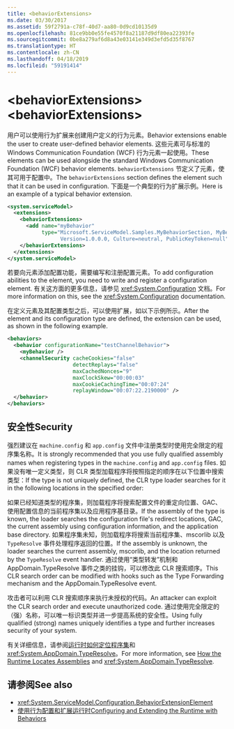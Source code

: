 ```yaml
---
title: <behaviorExtensions>
ms.date: 03/30/2017
ms.assetid: 59f2791a-c78f-40d7-aa80-0d9cd10135d9
ms.openlocfilehash: 81ce9bb0e55fe4570f8a21187d9df80ea22393fe
ms.sourcegitcommit: 0be8a279af6d8a43e03141e349d3efd5d35f8767
ms.translationtype: HT
ms.contentlocale: zh-CN
ms.lasthandoff: 04/18/2019
ms.locfileid: "59191414"
---
```

# <a name="behaviorextensions"></a><span data-ttu-id="b7ee7-101">\<behaviorExtensions></span><span class="sxs-lookup"><span data-stu-id="b7ee7-101">\<behaviorExtensions></span></span>
<span data-ttu-id="b7ee7-102">用户可以使用行为扩展来创建用户定义的行为元素。</span><span class="sxs-lookup"><span data-stu-id="b7ee7-102">Behavior extensions enable the user to create user-defined behavior elements.</span></span> <span data-ttu-id="b7ee7-103">这些元素可与标准的 Windows Communication Foundation (WCF) 行为元素一起使用。</span><span class="sxs-lookup"><span data-stu-id="b7ee7-103">These elements can be used alongside the standard Windows Communication Foundation (WCF) behavior elements.</span></span> <span data-ttu-id="b7ee7-104">`behaviorExtensions` 节定义了元素，使其可用于配置中。</span><span class="sxs-lookup"><span data-stu-id="b7ee7-104">The `behaviorExtensions` section defines the element such that it can be used in configuration.</span></span> <span data-ttu-id="b7ee7-105">下面是一个典型的行为扩展示例。</span><span class="sxs-lookup"><span data-stu-id="b7ee7-105">Here is an example of a typical behavior extension.</span></span>  
  
```xml  
<system.serviceModel>
  <extensions>
    <behaviorExtensions>
      <add name="myBehavior"
           type="Microsoft.ServiceModel.Samples.MyBehaviorSection, MyBehavior,
                 Version=1.0.0.0, Culture=neutral, PublicKeyToken=null" />
    </behaviorExtensions>
  </extensions>
</system.serviceModel>
```  
  
 <span data-ttu-id="b7ee7-106">若要向元素添加配置功能，需要编写和注册配置元素。</span><span class="sxs-lookup"><span data-stu-id="b7ee7-106">To add configuration abilities to the element, you need to write and register a configuration element.</span></span> <span data-ttu-id="b7ee7-107">有关这方面的更多信息，请参见 <xref:System.Configuration> 文档。</span><span class="sxs-lookup"><span data-stu-id="b7ee7-107">For more information on this, see the <xref:System.Configuration> documentation.</span></span>  
  
 <span data-ttu-id="b7ee7-108">在定义元素及其配置类型之后，可以使用扩展，如以下示例所示。</span><span class="sxs-lookup"><span data-stu-id="b7ee7-108">After the element and its configuration type are defined, the extension can be used, as shown in the following example.</span></span>  
  
```xml  
<behaviors>
  <behavior configurationName="testChannelBehavior">
    <myBehavior />
    <channelSecurity cacheCookies="false"
                     detectReplays="false"
                     maxCachedNonces="9"
                     maxClockSkew="00:00:03"
                     maxCookieCachingTime="00:07:24"
                     replayWindow="00:07:22.2190000" />
  </behavior>
</behaviors>
```  
  
## <a name="security"></a><span data-ttu-id="b7ee7-109">安全性</span><span class="sxs-lookup"><span data-stu-id="b7ee7-109">Security</span></span>  
 <span data-ttu-id="b7ee7-110">强烈建议在 `machine.config` 和 `app.config` 文件中注册类型时使用完全限定的程序集名称。</span><span class="sxs-lookup"><span data-stu-id="b7ee7-110">It is strongly recommended that you use fully qualified assembly names when registering types in the `machine.config` and `app.config` files.</span></span> <span data-ttu-id="b7ee7-111">如果没有唯一定义类型，则 CLR 类型加载程序将按照指定的顺序在以下位置中搜索类型：</span><span class="sxs-lookup"><span data-stu-id="b7ee7-111">If the type is not uniquely defined, the CLR type loader searches for it in the following locations in the specified order:</span></span>  
  
 <span data-ttu-id="b7ee7-112">如果已经知道类型的程序集，则加载程序将搜索配置文件的重定向位置、GAC、使用配置信息的当前程序集以及应用程序基目录。</span><span class="sxs-lookup"><span data-stu-id="b7ee7-112">If the assembly of the type is known, the loader searches the configuration file's redirect locations, GAC, the current assembly using configuration information, and the application base directory.</span></span> <span data-ttu-id="b7ee7-113">如果程序集未知，则加载程序将搜索当前程序集、mscorlib 以及 `TypeResolve` 事件处理程序返回的位置。</span><span class="sxs-lookup"><span data-stu-id="b7ee7-113">If the assembly is unknown, the loader searches the current assembly, mscorlib, and the location returned by the `TypeResolve` event handler.</span></span> <span data-ttu-id="b7ee7-114">通过使用“类型转发”机制和 AppDomain.TypeResolve 事件之类的挂钩，可以修改此 CLR 搜索顺序。</span><span class="sxs-lookup"><span data-stu-id="b7ee7-114">This CLR search order can be modified with hooks such as the Type Forwarding mechanism and the AppDomain.TypeResolve event.</span></span>  
  
 <span data-ttu-id="b7ee7-115">攻击者可以利用 CLR 搜索顺序来执行未授权的代码。</span><span class="sxs-lookup"><span data-stu-id="b7ee7-115">An attacker can exploit the CLR search order and execute unauthorized code.</span></span> <span data-ttu-id="b7ee7-116">通过使用完全限定的（强）名称，可以唯一标识类型并进一步提高系统的安全性。</span><span class="sxs-lookup"><span data-stu-id="b7ee7-116">Using fully qualified (strong) names uniquely identifies a type and further increases security of your system.</span></span>  
  
 <span data-ttu-id="b7ee7-117">有关详细信息，请参阅[运行时如何定位程序集](https://go.microsoft.com/fwlink/?LinkId=95336)和<xref:System.AppDomain.TypeResolve>。</span><span class="sxs-lookup"><span data-stu-id="b7ee7-117">For more information, see [How the Runtime Locates Assemblies](https://go.microsoft.com/fwlink/?LinkId=95336) and <xref:System.AppDomain.TypeResolve>.</span></span>  
  
## <a name="see-also"></a><span data-ttu-id="b7ee7-118">请参阅</span><span class="sxs-lookup"><span data-stu-id="b7ee7-118">See also</span></span>

- <xref:System.ServiceModel.Configuration.BehaviorExtensionElement>
- [<span data-ttu-id="b7ee7-119">使用行为配置和扩展运行时</span><span class="sxs-lookup"><span data-stu-id="b7ee7-119">Configuring and Extending the Runtime with Behaviors</span></span>](../../../../../docs/framework/wcf/extending/configuring-and-extending-the-runtime-with-behaviors.md)
